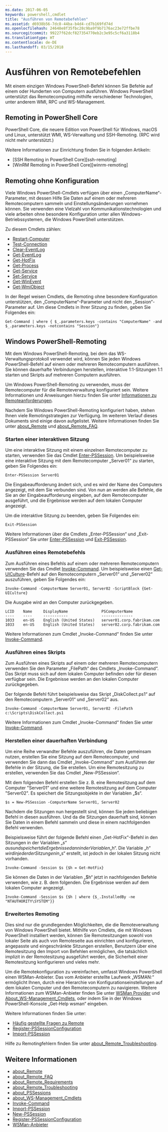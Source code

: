 ```yaml
---
ms.date: 2017-06-05
keywords: powershell,cmdlet
title: "Ausführen von Remotebefehlen"
ms.assetid: d6938b56-7dc8-44ba-b4d4-cd7b169fd74d
ms.openlocfilehash: 24648e8f35fbc28c9ba9f9b7176ac23e72ffbe78
ms.sourcegitcommit: 99227f62dcf827354770eb2c3e95c5cf6a3118b4
ms.translationtype: HT
ms.contentlocale: de-DE
ms.lasthandoff: 03/15/2018
---
```

# <a name="running-remote-commands"></a>Ausführen von Remotebefehlen

Mit einem einzigen Windows PowerShell-Befehl können Sie Befehle auf einem oder Hunderten von Computern ausführen. Windows PowerShell unterstützt das Remotecomputing mithilfe verschiedener Technologien, unter anderem WMI, RPC und WS-Management.

## <a name="remoting-in-powershell-core"></a>Remoting in PowerShell Core

PowerShell Core, die neuere Edition von PowerShell für Windows, macOS und Linux, unterstützt WMI, WS-Verwaltung und SSH-Remoting.
(RPC wird nicht mehr unterstützt.)

Weitere Informationen zur Einrichtung finden Sie in folgenden Artikeln:

* [SSH Remoting in PowerShell Core][ssh-remoting]
* [WinRM Remoting in PowerShell Core][winrm-remoting]

## <a name="remoting-without-configuration"></a>Remoting ohne Konfiguration
Viele Windows PowerShell-Cmdlets verfügen über einen „ComputerName“-Parameter, mit dessen Hilfe Sie Daten auf einem oder mehreren Remotecomputern sammeln und Einstellungsänderungen vornehmen können. Sie verwenden eine Vielzahl von Kommunikationstechnologien und viele arbeiten ohne besondere Konfiguration unter allen Windows-Betriebssystemen, die Windows PowerShell unterstützen.

Zu diesem Cmdlets zählen:

* [Restart-Computer](https://go.microsoft.com/fwlink/?LinkId=821625)
* [Test-Connection](https://go.microsoft.com/fwlink/?LinkId=821646)
* [Clear-EventLog](https://go.microsoft.com/fwlink/?LinkId=821568)
* [Get-EventLog](https://go.microsoft.com/fwlink/?LinkId=821585)
* [Get-HotFix](https://go.microsoft.com/fwlink/?LinkId=821586)
* [Get-Process](https://go.microsoft.com/fwlink/?linkid=821590)
* [Get-Service](https://go.microsoft.com/fwlink/?LinkId=821593)
* [Set-Service](https://go.microsoft.com/fwlink/?LinkId=821633)
* [Get-WinEvent](https://go.microsoft.com/fwlink/?linkid=821529)
* [Get-WmiObject](https://go.microsoft.com/fwlink/?LinkId=821595)

In der Regel weisen Cmdlets, die Remoting ohne besondere Konfiguration unterstützen, den „ComputerName“-Parameter und nicht den „Session“-Parameter auf. Um diese Cmdlets in Ihrer Sitzung zu finden, geben Sie Folgendes ein:

```
Get-Command | where { $_.parameters.keys -contains "ComputerName" -and $_.parameters.keys -notcontains "Session"}
```

## <a name="windows-powershell-remoting"></a>Windows PowerShell-Remoting
Mit dem Windows PowerShell-Remoting, bei dem das WS-Verwaltungsprotokoll verwendet wird, können Sie jeden Windows PowerShell-Befehl auf einem oder mehreren Remotecomputern ausführen. Sie können dauerhafte Verbindungen herstellen, interaktive 1:1-Sitzungen 1:1 starten und Skripts auf mehreren Computern ausführen.

Um Windows PowerShell-Remoting zu verwenden, muss der Remotecomputer für die Remoteverwaltung konfiguriert sein. Weitere Informationen und Anweisungen hierzu finden Sie unter [Informationen zu Remoteanforderungen](https://technet.microsoft.com/library/dd315349.aspx).

Nachdem Sie Windows PowerShell-Remoting konfiguriert haben, stehen Ihnen viele Remotingstrategien zur Verfügung. Im weiteren Verlauf dieses Dokuments sind einige davon aufgelistet. Weitere Informationen finden Sie unter [about_Remote](https://technet.microsoft.com/library/dd347744.aspx) und [about_Remote_FAQ](https://technet.microsoft.com/library/dd347744.aspx).

### <a name="start-an-interactive-session"></a>Starten einer interaktiven Sitzung
Um eine interaktive Sitzung mit einem einzelnen Remotecomputer zu starten, verwenden Sie das Cmdlet [Enter-PSSession](https://go.microsoft.com/fwlink/?LinkId=821477).
Um beispielsweise eine interaktive Sitzung mit dem Remotecomputer „Server01“ zu starten, geben Sie Folgendes ein:

```
Enter-PSSession Server01
```

Die Eingabeaufforderung ändert sich, und es wird der Name des Computers angezeigt, mit dem Sie verbunden sind. Von nun an werden alle Befehle, die Sie an der Eingabeaufforderung eingeben, auf dem Remotecomputer ausgeführt, und die Ergebnisse werden auf dem lokalen Computer angezeigt.

Um die interaktive Sitzung zu beenden, geben Sie Folgendes ein:

```
Exit-PSSession
```

Weitere Informationen über die Cmdlets „Enter-PSSession“ und „Exit-PSSession“ Sie unter [Enter-PSSession](https://go.microsoft.com/fwlink/?LinkId=821477) und [Exit-PSSession](https://go.microsoft.com/fwlink/?LinkID=821478).

### <a name="run-a-remote-command"></a>Ausführen eines Remotebefehls
Zum Ausführen eines Befehls auf einem oder mehreren Remotecomputern verwenden Sie das Cmdlet [Invoke-Command](https://go.microsoft.com/fwlink/?LinkId=821493).
Um beispielsweise einen [Get-UICulture](https://go.microsoft.com/fwlink/?LinkId=821806)-Befehl auf den Remotecomputern „Server01“ und „Server02“ auszuführen, geben Sie Folgendes ein:

```
Invoke-Command -ComputerName Server01, Server02 -ScriptBlock {Get-UICulture}
```

Die Ausgabe wird an den Computer zurückgegeben.

```
LCID    Name     DisplayName               PSComputerName
----    ----     -----------               --------------
1033    en-US    English (United States)   server01.corp.fabrikam.com
1033    en-US    English (United States)   server02.corp.fabrikam.com
```
Weitere Informationen zum Cmdlet „Invoke-Command“ finden Sie unter [Invoke-Command](https://go.microsoft.com/fwlink/?LinkId=821493).

### <a name="run-a-script"></a>Ausführen eines Skripts
Zum Ausführen eines Skripts auf einem oder mehreren Remotecomputern verwenden Sie den Parameter „FilePath“ des Cmdlets „Invoke-Command“. Das Skript muss sich auf dem lokalen Computer befinden oder für diesen verfügbar sein. Die Ergebnisse werden an den lokalen Computer zurückgegeben.

Der folgende Befehl führt beispielsweise das Skript „DiskCollect.ps1“ auf den Remotecomputern „Server01“ und „Server02“ aus.

```
Invoke-Command -ComputerName Server01, Server02 -FilePath c:\Scripts\DiskCollect.ps1
```

Weitere Informationen zum Cmdlet „Invoke-Command“ finden Sie unter [Invoke-Command](https://go.microsoft.com/fwlink/?LinkId=821493).

### <a name="establish-a-persistent-connection"></a>Herstellen einer dauerhaften Verbindung
Um eine Reihe verwandter Befehle auszuführen, die Daten gemeinsam nutzen, erstellen Sie eine Sitzung auf dem Remotecomputer, und verwenden Sie dann das Cmdlet „Invoke-Command“ zum Ausführen der Befehle in der Sitzung, die Sie erstellen. Um eine Remotesitzung zu erstellen, verwenden Sie das Cmdlet „New-PSSession“.

Mit dem folgenden Befehl erstellen Sie z. B. eine Remotesitzung auf dem Computer "Server01" und eine weitere Remotesitzung auf dem Computer "Server02". Es speichert die Sitzungsobjekte in der Variablen „$s“.

```
$s = New-PSSession -ComputerName Server01, Server02
```

Nachdem die Sitzungen nun hergestellt sind, können Sie jeden beliebigen Befehl in diesen ausführen. Und da die Sitzungen dauerhaft sind, können Sie Daten in einem Befehl sammeln und diese in einem nachfolgenden Befehl verwenden.

Beispielsweise führt der folgende Befehl einen „Get-HotFix“-Befehl in den Sitzungen in der Variablen „$s“ aus und speichert die Ergebnisse dann in der Variablen „$h“. Die Variable „$h“ wird in jeder der Sitzungen in „$s“ erstellt, ist jedoch in der lokalen Sitzung nicht vorhanden.

```
Invoke-Command -Session $s {$h = Get-HotFix}
```

Sie können die Daten in der Variablen „$h“ jetzt in nachfolgenden Befehle verwenden, wie z. B. dem folgenden. Die Ergebnisse werden auf dem lokalen Computer angezeigt.

```
Invoke-Command -Session $s {$h | where {$_.InstalledBy -ne "NTAUTHORITY\SYSTEM"}}
```

### <a name="advanced-remoting"></a>Erweitertes Remoting
Dies sind nur die grundlegenden Möglichkeiten, die die Remoteverwaltung von Windows PowerShell bietet. Mithilfe von Cmdlets, die mit Windows PowerShell installiert werden, können Sie Remotesitzungen sowohl von lokaler Seite als auch von Remoteseite aus einrichten und konfigurieren, angepasste und eingeschränkte Sitzungen erstellen, Benutzern über eine Remotesitzung den Import von Befehlen ermöglichen, die tatsächlich implizit in der Remotesitzung ausgeführt werden, die Sicherheit einer Remotesitzung konfigurieren und vieles mehr.

Um die Remotekonfiguration zu vereinfachen, umfasst Windows PowerShell einen WSMan-Anbieter. Das vom Anbieter erstellte Laufwerk „WSMAN:“ ermöglicht Ihnen, durch eine Hierarchie von Konfigurationseinstellungen auf dem lokalen Computer und den Remotecomputern zu navigieren.
Weitere Informationen zum WSMan-Anbieter finden Sie unter [WSMan Provider](https://technet.microsoft.com/en-us/library/dd819476.aspx) und [About_WS-Management_Cmdlets](https://technet.microsoft.com/en-us/library/dd819481.aspx), oder indem Sie in der Windows PowerShell-Konsole „Get-Help wsman“ eingeben.

Weitere Informationen finden Sie unter:
- [Häufig gestellte Fragen zu Remote](https://technet.microsoft.com/en-us/library/dd315359.aspx)
- [Register-PSSessionConfiguration](https://go.microsoft.com/fwlink/?LinkId=821508)
- [Import-PSSession](https://go.microsoft.com/fwlink/?LinkId=821821)

Hilfe zu Remotingfehlern finden Sie unter [about_Remote_Troubleshooting](https://technet.microsoft.com/en-us/library/dd347642.aspx).

## <a name="see-also"></a>Weitere Informationen
- [about_Remote](https://technet.microsoft.com/en-us/library/9b4a5c87-9162-4adf-bdfe-fbc80b9b8970)
- [about_Remote_FAQ](https://technet.microsoft.com/en-us/library/e23702fd-9415-4a98-9975-390a4d3adc42)
- [about_Remote_Requirements](https://technet.microsoft.com/en-us/library/da213949-134c-4741-b307-81f4492ba1bd)
- [about_Remote_Troubleshooting](https://technet.microsoft.com/en-us/library/2f890148-8578-49ed-85ea-79a489dd6317)
- [about_PSSessions](https://technet.microsoft.com/en-us/library/7a9b4e0e-fa1b-47b0-92f6-6e2995d70acb)
- [about_WS-Management_Cmdlets](https://technet.microsoft.com/en-us/library/6ed3370a-ea10-45a5-9493-696aeace27ed)
- [Invoke-Command](https://go.microsoft.com/fwlink/?LinkId=821493)
- [Import-PSSession](https://go.microsoft.com/fwlink/?LinkId=821821)
- [New-PSSession](https://go.microsoft.com/fwlink/?LinkId=821498)
- [Register-PSSessionConfiguration](https://go.microsoft.com/fwlink/?LinkId=821508)
- [WSMan-Anbieter](https://technet.microsoft.com/en-us/library/66fe1241-e08f-49ca-832f-a84c33ca8735)

[wsman-remoting]: WSMan-Remoting-in-PowerShell-Core.md
[ssh-resmoting]: SSH-Remoting-in-PowerShell-Core.md
